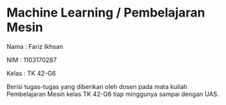 # Machine Learning / Pembelajaran Mesin

Nama  : Fariz Ikhsan

NIM   : 1103170287

Kelas : TK 42-G6

Berisi tugas-tugas yang diberikan oleh dosen pada mata kuliah Pembelajaran Mesin kelas TK 42-G6 tiap minggunya sampai dengan UAS.
